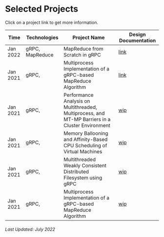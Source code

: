 # Selected Projects

Click on a project link to get more information.



Time    |Technologies                      |Project Name                                                                                           |Design Documentation
--------|----------------------------------|-------------------------------------------------------------------------------------------------------|--------------------------------------------------------------------------------------------------------
Jan 2022|gRPC, MapReduce                   |MapReduce from Scratch in gRPC                                                                         |[link](https://charleshwankong.github.io/Kaggle-and-Machine-Learning/)
Jan 2021|gRPC,                             |Multiprocess Implementation of a gRPC-based MapReduce Algorithm                                        |[link](https://github.com/charleshwankong/MultithreadedDistributedFilesystem)
Jan 2021|gRPC,                             |Performance Analysis on Multithreaded, Multiprocess, and MT-MP Barriers in a Cluster Environment       |[wip](https://github.com/charleshwankong/MultithreadedDistributedFilesystem)
Jan 2021|gRPC,                             |Memory Ballooning and Affinity-Based CPU Scheduling of Virtual Machines                                |[wip](https://github.com/charleshwankong/MultithreadedDistributedFilesystem)
Jan 2021|gRPC,                             |Multithreaded Weakly Consistent Distributed Filesystem using gRPC                                      |[wip](https://github.com/charleshwankong/MultithreadedDistributedFilesystem)
Jan 2021|gRPC,                             |Multiprocess Implementation of a gRPC-based MapReduce Algorithm                                        |[wip](https://github.com/charleshwankong/MultithreadedDistributedFilesystem)


###### Last Updated: July 2022
